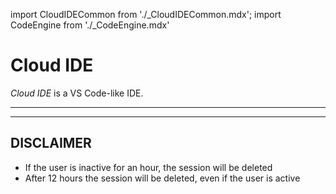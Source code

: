 import CloudIDECommon from './_CloudIDECommon.mdx';
import CodeEngine from './_CodeEngine.mdx'

# Cloud IDE

_Cloud IDE_ is a VS Code-like IDE.

<CloudIDECommon/>
 
---

<CodeEngine/>

---

## DISCLAIMER

  - If the user is inactive for an hour, the session will be deleted
  - After 12 hours the session will be deleted, even if the user is active
